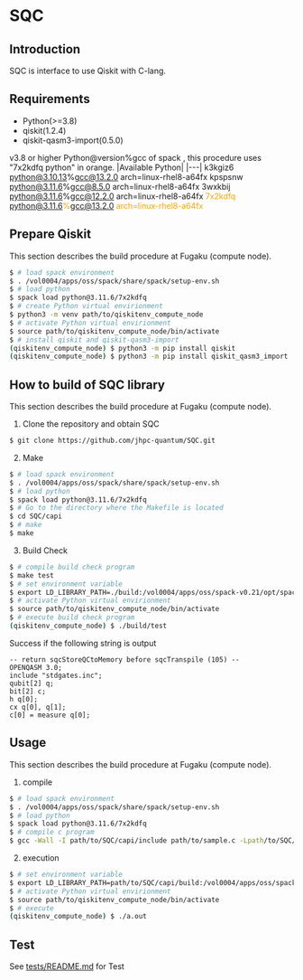 # SQC

## Introduction
SQC is interface to use Qiskit with C-lang.

## Requirements
- Python(>=3.8)
- qiskit(1.2.4)
- qiskit-qasm3-import(0.5.0)

v3.8 or higher Python@version%gcc of spack , this procedure uses "7x2kdfq python" in orange.
|Available Python|
|---|
k3kgiz6 python@3.10.13%gcc@13.2.0 arch=linux-rhel8-a64fx
kpspsnw python@3.11.6%gcc@8.5.0 arch=linux-rhel8-a64fx
3wxkbij python@3.11.6%gcc@12.2.0 arch=linux-rhel8-a64fx
<span style="color: orange; ">7x2kdfq python@3.11.6%gcc@13.2.0 arch=linux-rhel8-a64fx</span>

## Prepare Qiskit
This section describes the build procedure at Fugaku (compute node).
```bash
$ # load spack environment 
$ . /vol0004/apps/oss/spack/share/spack/setup-env.sh
$ # load python 
$ spack load python@3.11.6/7x2kdfq
$ # create Python virtual envirionment
$ python3 -m venv path/to/qiskitenv_compute_node
$ # activate Python virtual envirionment
$ source path/to/qiskitenv_compute_node/bin/activate
$ # install qiskit and qiskit-qasm3-import
(qiskitenv_compute_node) $ python3 -m pip install qiskit
(qiskitenv_compute_node) $ python3 -m pip install qiskit_qasm3_import
```

## How to build of SQC library
This section describes the build procedure at Fugaku (compute node).

1) Clone the repository and obtain SQC
```bash
$ git clone https://github.com/jhpc-quantum/SQC.git
```

2) Make
```bash
$ # load spack environment 
$ . /vol0004/apps/oss/spack/share/spack/setup-env.sh
$ # load python 
$ spack load python@3.11.6/7x2kdfq
$ # Go to the directory where the Makefile is located
$ cd SQC/capi
$ # make
$ make
```
3) Build Check
```bash
$ # compile build check program
$ make test
$ # set environment variable
$ export LD_LIBRARY_PATH=./build:/vol0004/apps/oss/spack-v0.21/opt/spack/linux-rhel8-a64fx/gcc-13.2.0/python-3.11.6-7x2kdfqu57k7ej5hvkhbz6mjptpqhwuy/lib
$ # activate Python virtual envirionment
$ source path/to/qiskitenv_compute_node/bin/activate
$ # execute build check program
(qiskitenv_compute_node) $ ./build/test
```
Success if the following string is output
```
-- return sqcStoreQCtoMemory before sqcTranspile (105) --
OPENQASM 3.0;
include "stdgates.inc";
qubit[2] q;
bit[2] c;
h q[0];
cx q[0], q[1];
c[0] = measure q[0];
```

## Usage
This section describes the build procedure at Fugaku (compute node).
1) compile
```bash
$ # load spack environment
$ . /vol0004/apps/oss/spack/share/spack/setup-env.sh
$ # load python 
$ spack load python@3.11.6/7x2kdfq 
$ # compile c program
$ gcc -Wall -I path/to/SQC/capi/include path/to/sample.c -Lpath/to/SQC/capi/build -lsqc_api 
```

2) execution 
```bash
$ # set environment variable
$ export LD_LIBRARY_PATH=path/to/SQC/capi/build:/vol0004/apps/oss/spack-v0.21/opt/spack/linux-rhel8-a64fx/gcc-13.2.0/python-3.11.6-7x2kdfqu57k7ej5hvkhbz6mjptpqhwuy/lib
$ # activate Python virtual envirionment
$ source path/to/qiskitenv_compute_node/bin/activate
$ # execute
(qiskitenv_compute_node) $ ./a.out
```

## Test
See [tests/README.md](tests/README.md) for Test